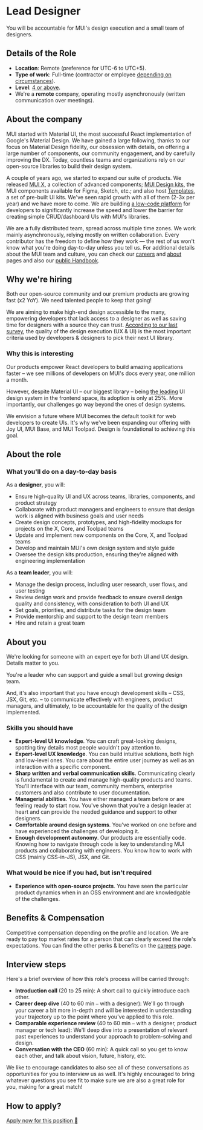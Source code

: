 # Lead Designer

<p class="description">You will be accountable for MUI's design execution and a small team of designers.</p>

## Details of the Role

- **Location**: Remote (preference for UTC-6 to UTC+5).
- **Type of work**: Full-time (contractor or employee [depending on circumstances](https://mui-org.notion.site/Hiring-FAQ-64763b756ae44c37b47b081f98915501#494af1f358794028beb4b7697b5d3102)).
- **Level**: [4 or above](https://docs.google.com/spreadsheets/d/18VvbVCNBRWu-QYPncBl5IWTXTOpD68UQsLsymBvfm88/edit#gid=0).
- We're a **remote** company, operating mostly asynchronously (written communication over meetings).

## About the company

MUI started with Material UI, the most successful React implementation of Google's Material Design.
We have gained a large following, thanks to our focus on Material Design fidelity, our obsession with details, on offering a large number of components, our community engagement, and by carefully improving the DX.
Today, countless teams and organizations rely on our open-source libraries to build their design system.

A couple of years ago, we started to expand our suite of products.
We released [MUI X](https://mui.com/x/), a collection of advanced components; [MUI Design kits](https://mui.com/design-kits/), the MUI components available for Figma, Sketch, etc.; and also host [Templates](https://mui.com/templates/), a set of pre-built UI kits.
We've seen rapid growth with all of them (2-3x per year) and we have more to come.
We are building [a low-code platform](https://mui.com/toolpad/) for developers to significantly increase the speed and lower the barrier for creating simple CRUD/dashboard UIs with MUI's libraries.

We are a fully distributed team, spread across multiple time zones.
We work mainly asynchronously, relying mostly on written collaboration.
Every contributor has the freedom to define how they work — the rest of us won't know what you're doing day-to-day unless you tell us.
For additional details about the MUI team and culture, you can check our [careers](https://mui.com/careers/) and [about](https://mui.com/about/) pages and also our [public Handbook](https://mui-org.notion.site/Handbook-f086d47e10794d5e839aef9dc67f324b).

## Why we're hiring

Both our open-source community and our premium products are growing fast (x2 YoY).
We need talented people to keep that going!

We are aiming to make high-end design accessible to the many, empowering developers that lack access to a designer as well as saving time for designers with a source they can trust.
[According to our last survey](https://mui.com/blog/2021-developer-survey-results/#what-are-your-most-important-criteria-for-choosing-a-ui-library), the quality of the design execution (UX & UI) is the most important criteria used by developers & designers to pick their next UI library.

### Why this is interesting

Our products empower React developers to build amazing applications faster – we see millions of developers on MUI's docs every year, one million a month.

However, despite Material UI – our biggest library – being [the leading](https://tsh.io/state-of-frontend/#over-the-past-year-which-of-the-following-design-systems-was-your-favorite-go-to-solution) UI design system in the frontend space, its adoption is only at 25%.
More importantly, our challenges go way beyond the ones of design systems.

We envision a future where MUI becomes the default toolkit for web developers to create UIs.
It's why we've been expanding our offering with Joy UI, MUI Base, and MUI Toolpad.
Design is foundational to achieving this goal.

## About the role

### What you'll do on a day-to-day basis

As a **designer**, you will:

- Ensure high-quality UI and UX across teams, libraries, components, and product strategy
- Collaborate with product managers and engineers to ensure that design work is aligned with business goals and user needs
- Create design concepts, prototypes, and high-fidelity mockups for projects on the X, Core, and Toolpad teams
- Update and implement new components on the Core, X, and Toolpad teams
- Develop and maintain MUI's own design system and style guide
- Oversee the design kits production, ensuring they're aligned with engineering implementation

As a **team leader**, you will:

- Manage the design process, including user research, user flows, and user testing
- Review design work and provide feedback to ensure overall design quality and consistency, with consideration to both UI and UX
- Set goals, priorities, and distribute tasks for the design team
- Provide mentorship and support to the design team members
- Hire and retain a great team

## About you

We're looking for someone with an expert eye for both UI and UX design. Details matter to you.

You're a leader who can support and guide a small but growing design team.

And, it's also important that you have enough development skills – CSS, JSX, Git, etc. – to communicate effectively with engineers, product managers, and ultimately, to be accountable for the quality of the design implemented.

### Skills you should have

- **Expert-level UI knowledge**. You can craft great-looking designs, spotting tiny details most people wouldn't pay attention to.
- **Expert-level UX knowledge**. You can build intuitive solutions, both high and low-level ones. You care about the entire user journey as well as an interaction with a specific component.
- **Sharp written and verbal communication skills**. Communicating clearly is fundamental to create and manage high-quality products and teams. You'll interface with our team, community members, enterprise customers and also contribute to user documentation.
- **Managerial abilities**. You have either managed a team before or are feeling ready to start now. You've shown that you're a design leader at heart and can provide the needed guidance and support to other designers.
- **Comfortable around design systems**. You've worked on one before and have experienced the challenges of developing it.
- **Enough development autonomy**. Our products are essentially code. Knowing how to navigate through code is key to understanding MUI products and collaborating with engineers. You know how to work with CSS (mainly CSS-in-JS), JSX, and Git.

### What would be nice if you had, but isn't required

- **Experience with open-source projects**. You have seen the particular product dynamics when in an OSS environment and are knowledgable of the challenges.

## Benefits & Compensation

Competitive compensation depending on the profile and location.
We are ready to pay top market rates for a person that can clearly exceed the role's expectations.
You can find the other perks & benefits on the [careers](https://mui.com/careers/#perks-amp-benefits) page.

## Interview steps

Here's a brief overview of how this role's process will be carried through:

- **Introduction call** (20 to 25 min): A short call to quickly introduce each other.
- **Career deep dive** (40 to 60 min ⎯ with a designer): We'll go through your career a bit more in-depth and will be interested in understanding your trajectory up to the point where you've applied to this role.
- **Comparable experience review** (40 to 60 min ⎯ with a designer, product manager or tech lead): We'll deep dive into a presentation of relevant past experiences to understand your approach to problem-solving and design.
- **Conversation with the CEO** (60 min): A quick call so you get to know each other, and talk about vision, future, history, etc.

We like to encourage candidates to also see all of these conversations as opportunities for you to interview us as well. It's highly encouraged to bring whatever questions you see fit to make sure we are also a great role for you, making for a great match!

## How to apply?

[Apply now for this position 📮](https://jobs.ashbyhq.com/MUI/4ea9d324-3350-48d5-bfab-706ebfc23ed2/application?utm_source=ZNRrPGBkqO)
